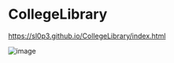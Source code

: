 # CollegeLibrary


https://sl0p3.github.io/CollegeLibrary/index.html

![image](https://user-images.githubusercontent.com/89528490/171870278-05f88249-b2a8-4fcf-b736-49ac45527a9c.png)
